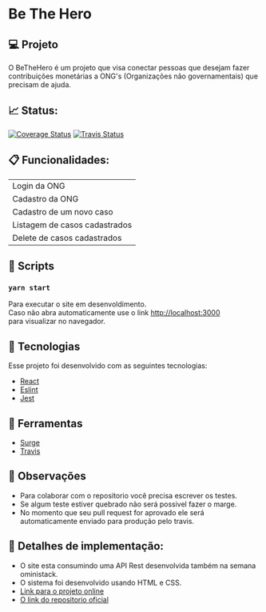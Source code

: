 # Be The Hero

## 💻 Projeto
<p> O BeTheHero é um projeto que visa conectar pessoas que desejam fazer contribuições monetárias a 
ONG's (Organizações não governamentais) que precisam de ajuda.</p>

## :chart_with_upwards_trend: Status:
[![Coverage Status](https://coveralls.io/repos/github/EdnilsonCS/be-the-hero-frontend-web/badge.svg)](https://coveralls.io/github/EdnilsonCS/be-the-hero-frontend-web)
[![Travis Status](https://travis-ci.org/EdnilsonCS/be-the-hero-frontend-web.svg?branch=master)](https://travis-ci.org/github/EdnilsonCS/be-the-hero-frontend-web)

## :clipboard: Funcionalidades:
<table>
  <tr>
    <td>Login da ONG</td>
  </tr>
  <tr>
    <td>Cadastro da ONG</td>
  </tr>
   <tr>
    <td>Cadastro de um novo caso</td>
  </tr>
  <tr>
    <td>Listagem de casos cadastrados</td>
  </tr>
   <tr>
    <td>Delete de casos cadastrados</td>
  </tr>
<table/>  

## :hammer: Scripts

### `yarn start`

Para executar o site em desenvoldimento.<br>
Caso não abra automaticamente use o link [http://localhost:3000](http://localhost:3000)<br/>
para visualizar no navegador.


## :rocket: Tecnologias

Esse projeto foi desenvolvido com as seguintes tecnologias:

- [React](https://reactjs.org)
- [Eslint](https://eslint.org/)
- [Jest](https://jestjs.io/)

## :wrench: Ferramentas
- [Surge](https://surge.sh/)
- [Travis](https://travis-ci.org/)

## :mag_right: Observações
- Para colaborar com o repositorio você precisa escrever os testes.
- Se algum teste estiver quebrado não será possivel fazer o marge.
- No momento que seu pull request for aprovado ele será automaticamente enviado para produção pelo travis.
## :page_facing_up: Detalhes de implementação:
- O site esta consumindo uma API Rest desenvolvida também na semana oministack.
- O sistema foi desenvolvido usando HTML e CSS.
- [Link para o projeto online](be-the-hero-web.surge.sh)
- [O link do repositorio oficial](https://github.com/Rocketseat/semana-omnistack-11)
